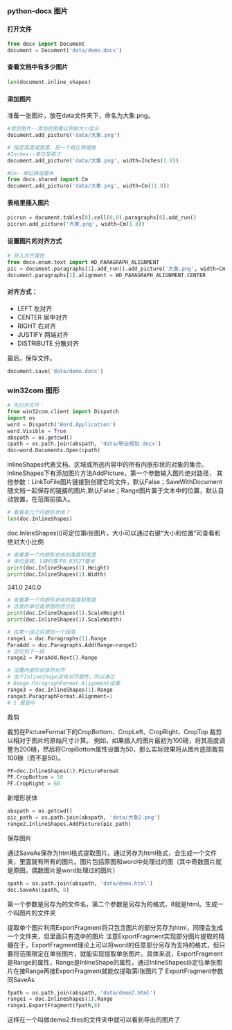 ### python-docx 图片

#### 打开文件
```python
from docx import Document
document = Document('data/demo.docx')
```

#### 查看文档中有多少图片
```python
len(document.inline_shapes)
```

#### 添加图片
准备一张图片，放在data文件夹下，命名为大象.png。

```python
#添加图片--添加的图像以原始大小显示
document.add_picture('data/大象.png')
```

```python
# 指定高度或宽度，另一个按比例缩放
#Inches--单位是英寸
document.add_picture('data/大象.png', width=Inches(1.0))  
```

```python
#Cm--单位换成厘米
from docx.shared import Cm
document.add_picture('data/大象.png', width=Cm(11.8))
```
#### 表格里插入图片
```python
picrun = document.tables[0].cell(0,0).paragraphs[0].add_run()
picrun.add_picture('大象.png', width=Cm(1.8))
```

#### 设置图片的对齐方式
```python
# 导入对齐属性
from docx.enum.text import WD_PARAGRAPH_ALIGNMENT
pic = document.paragraphs[1].add_run().add_picture('大象.png', width=Cm(11.8))
document.paragraphs[1].alignment = WD_PARAGRAPH_ALIGNMENT.CENTER
```

#### 对齐方式：
- LEFT 左对齐
- CENTER 居中对齐
- RIGHT 右对齐
- JUSTIFY 两端对齐
- DISTRIBUTE 分散对齐

最后，保存文件。
```python
document.save('data/demo.docx')
```

### win32com 图形

```python
# 先打开文件：
from win32com.client import Dispatch
import os
word = Dispatch('Word.Application') 
word.Visible = True
abspath = os.getcwd()
cpath = os.path.join(abspath, 'data/职业规划.docx')
doc=word.Documents.Open(cpath)
```

InlineShapes代表文档、区域或所选内容中的所有内嵌形状的对象的集合。 InlineShapes下有添加图片方法AddPicture，第一个参数输入图片绝对路径， 其他参数：LinkToFile图片链接到创建它的文件，默认False；SaveWithDocument随文档一起保存的链接的图片,默认False；Range图片置于文本中的位置，默认自动放置，在范围前插入。

```python
# 看看有几个内嵌形状体？
len(doc.InlineShapes)
```

doc.InlineShapes(i)可定位第i张图片，大小可以通过右键“大小和位置”可查看和绝对大小比例
```python
# 查看第一个内嵌形状体的高度和宽度
# 单位是磅，1磅约等于0.03527厘米
print(doc.InlineShapes(1).Height)
print(doc.InlineShapes(1).Width)
```
341.0
240.0

```python
# 查看第一个内嵌形状体的高度和宽度
# 这里的单位是原图的百分比
print(doc.InlineShapes(1).ScaleHeight)
print(doc.InlineShapes(1).ScaleWidth)
```




```python
# 在第一段之后增加一个段落
range1 = doc.Paragraphs(1).Range
ParaAdd = doc.Paragraphs.Add(Range=range1)
# 定位到下一段
range2 = ParaAdd.Next().Range
```

```python
# 设置内嵌形状体的对齐
# 由于InlineShape没有对齐属性，所以通过
# Range.ParagraphFormat.Alignment设置
range3 = doc.InlineShapes(1).Range
range3.ParagraphFormat.Alignment=1
# 1 是居中
```
裁剪

裁剪在PictureFormat下的CropBottom、CropLeft、CropRight、CropTop 裁剪以相对于图片的原始尺寸计算。 例如，如果插入的图片最初为100磅，将其高度调整为200磅，然后将CropBottom属性设置为50，那么实际效果将从图片底部裁剪100磅（而不是50）。
```python
PF=doc.InlineShapes(1).PictureFormat
PF.CropBottom = 50
PF.CropRight = 60
```


新增形状体
```python
abspath = os.getcwd()
pic_path = os.path.join(abspath, 'data/大象2.png')
range2.InlineShapes.AddPicture(pic_path)
```

保存图片

通过SaveAs保存为html格式提取图片。通过另存为html格式，会生成一个文件夹，里面就有所有的图片。图片包括原图和word中处理过的图（其中奇数图片就是原图，偶数图片是word处理过的图片）
```python
spath = os.path.join(abspath, 'data/demo.html')
doc.SaveAs(spath, 8)
```
第一个参数是另存为的文件名，第二个参数是另存为的格式，8就是html。生成一个叫图片的文件夹

提取单个图片利用ExportFragment将只包含图片的部分另存为html，同理会生成一个文件夹，但里面只有选中的图片 注意ExportFragment实现部分图片提取的精髓在于，ExportFragment理论上可以将word的任意部分另存为支持的格式，但只要将范围限定在单张图片，就能实现提取单张图片。具体来说，ExportFragment是Range的属性，Range是InlineShape的属性，通过InlineShapes(i)定位单张图片在接Range再接ExportFragment就能仅提取第i张图片了 ExportFragment参数同SaveAs

```python
fpath = os.path.join(abspath, 'data/demo2.html')
range1 = doc.InlineShapes(1).Range
range1.ExportFragment(fpath,8)
```

这样在一个叫做demo2.files的文件夹中就可以看到导出的图片了

